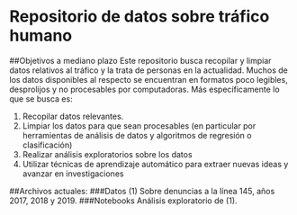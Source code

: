 # Repositorio de datos sobre tráfico humano

##Objetivos a mediano plazo
Este repositorio busca recopilar y limpiar datos relativos al tráfico y la trata de personas en la actualidad.
Muchos de los datos disponibles al respecto se encuentran en formatos poco legibles, desprolijos y no procesables por computadoras.
Más específicamente lo que se busca es:
<ol>
    <li>Recopilar datos relevantes.</li>
    <li>Limpiar los datos para que sean procesables (en particular por herramientas de análisis de datos y algoritmos de regresión o clasificación)</li>
    <li>Realizar análisis exploratorios sobre los datos</li>
    <li>Utilizar técnicas de aprendizaje automático para extraer nuevas ideas y avanzar en investigaciones</li>
</ol>

##Archivos actuales:
###Datos
(1) Sobre denuncias a la línea 145, años 2017, 2018 y 2019.
###Notebooks
Análisis exploratorio de (1).